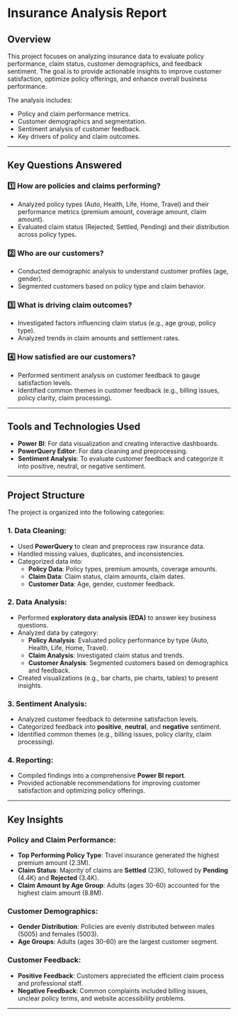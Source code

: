 # Insurance Analysis Report

## Overview
This project focuses on analyzing insurance data to evaluate policy performance, claim status, customer demographics, and feedback sentiment. The goal is to provide actionable insights to improve customer satisfaction, optimize policy offerings, and enhance overall business performance.

The analysis includes:
- Policy and claim performance metrics.
- Customer demographics and segmentation.
- Sentiment analysis of customer feedback.
- Key drivers of policy and claim outcomes.

---

## Key Questions Answered

### 1️⃣ **How are policies and claims performing?**
- Analyzed policy types (Auto, Health, Life, Home, Travel) and their performance metrics (premium amount, coverage amount, claim amount).
- Evaluated claim status (Rejected, Settled, Pending) and their distribution across policy types.

### 2️⃣ **Who are our customers?**
- Conducted demographic analysis to understand customer profiles (age, gender).
- Segmented customers based on policy type and claim behavior.

### 3️⃣ **What is driving claim outcomes?**
- Investigated factors influencing claim status (e.g., age group, policy type).
- Analyzed trends in claim amounts and settlement rates.

### 4️⃣ **How satisfied are our customers?**
- Performed sentiment analysis on customer feedback to gauge satisfaction levels.
- Identified common themes in customer feedback (e.g., billing issues, policy clarity, claim processing).

---

## Tools and Technologies Used
- **Power BI**: For data visualization and creating interactive dashboards.
- **PowerQuery Editor**: For data cleaning and preprocessing.
- **Sentiment Analysis**: To evaluate customer feedback and categorize it into positive, neutral, or negative sentiment.

---

## Project Structure
The project is organized into the following categories:

### 1. **Data Cleaning**:
   - Used **PowerQuery** to clean and preprocess raw insurance data.
   - Handled missing values, duplicates, and inconsistencies.
   - Categorized data into:
     - **Policy Data**: Policy types, premium amounts, coverage amounts.
     - **Claim Data**: Claim status, claim amounts, claim dates.
     - **Customer Data**: Age, gender, customer feedback.

### 2. **Data Analysis**:
   - Performed **exploratory data analysis (EDA)** to answer key business questions.
   - Analyzed data by category:
     - **Policy Analysis**: Evaluated policy performance by type (Auto, Health, Life, Home, Travel).
     - **Claim Analysis**: Investigated claim status and trends.
     - **Customer Analysis**: Segmented customers based on demographics and feedback.
   - Created visualizations (e.g., bar charts, pie charts, tables) to present insights.

### 3. **Sentiment Analysis**:
   - Analyzed customer feedback to determine satisfaction levels.
   - Categorized feedback into **positive**, **neutral**, and **negative** sentiment.
   - Identified common themes (e.g., billing issues, policy clarity, claim processing).

### 4. **Reporting**:
   - Compiled findings into a comprehensive **Power BI report**.
   - Provided actionable recommendations for improving customer satisfaction and optimizing policy offerings.

---

## Key Insights

### Policy and Claim Performance:
- **Top Performing Policy Type**: Travel insurance generated the highest premium amount (2.3M).
- **Claim Status**: Majority of claims are **Settled** (23K), followed by **Pending** (4.4K) and **Rejected** (3.4K).
- **Claim Amount by Age Group**: Adults (ages 30-60) accounted for the highest claim amount (8.8M).

### Customer Demographics:
- **Gender Distribution**: Policies are evenly distributed between males (5005) and females (5003).
- **Age Groups**: Adults (ages 30-60) are the largest customer segment.

### Customer Feedback:
- **Positive Feedback**: Customers appreciated the efficient claim process and professional staff.
- **Negative Feedback**: Common complaints included billing issues, unclear policy terms, and website accessibility problems.

---
